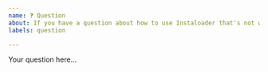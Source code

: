 ```yaml
---
name: ❓ Question
about: If you have a question about how to use Instaloader that's not well covered by our documentation
labels: question

---
```


Your question here...

<!--
People will be better able and more motivated to provide help if your question

 - has a concise and meaningful title,
 - is not covered by the documentation: https://instaloader.github.io/,
 - is actually related to Instaloader (this is not a Python help forum),
 - has not already been answered here or on other sites such as Stack Overflow: https://stackoverflow.com/questions/tagged/instaloader,
 - is written in a polite and welcoming tone.
-->
